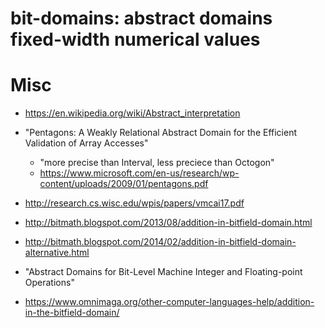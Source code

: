 # bit-domains: abstract domains fixed-width numerical values

# Misc

 - https://en.wikipedia.org/wiki/Abstract_interpretation

 - "Pentagons: A Weakly Relational Abstract Domain for the Efficient Validation of Array Accesses"
   - "more precise than Interval, less preciece than Octogon"
   - https://www.microsoft.com/en-us/research/wp-content/uploads/2009/01/pentagons.pdf


 - http://research.cs.wisc.edu/wpis/papers/vmcai17.pdf
 - http://bitmath.blogspot.com/2013/08/addition-in-bitfield-domain.html
 - http://bitmath.blogspot.com/2014/02/addition-in-bitfield-domain-alternative.html
 - "Abstract Domains for Bit-Level Machine Integer and Floating-point Operations"
 - https://www.omnimaga.org/other-computer-languages-help/addition-in-the-bitfield-domain/

